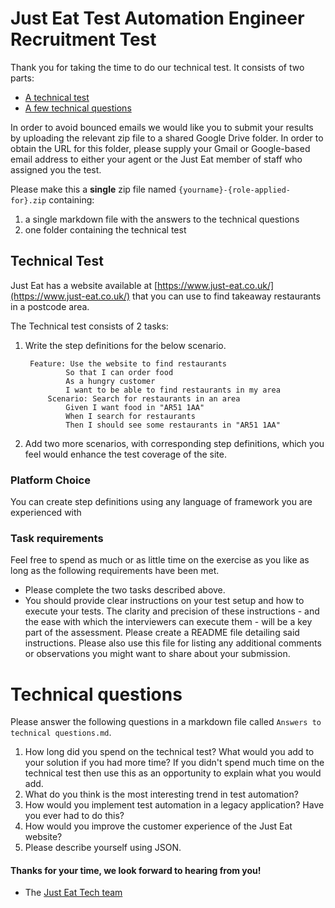 Just Eat Test Automation Engineer Recruitment Test
==================================

Thank you for taking the time to do our technical test. It consists of two parts:

* [A technical test](#technical-test)
* [A few technical questions](#technical-questions)

In order to avoid bounced emails we would like you to submit your results by uploading the relevant zip file to a shared Google Drive folder. In order to obtain the URL for this folder, please supply your Gmail or Google-based email address to either your agent or the Just Eat member of staff who assigned you the test.

Please make this a **single** zip file named `{yourname}-{role-applied-for}.zip` containing:

1. a single markdown file with the answers to the technical questions
2. one folder containing the technical test

## Technical Test

Just Eat has a website available at [https://www.just-eat.co.uk/](https://www.just-eat.co.uk/) that you can use to find takeaway restaurants in a postcode area.

The Technical test consists of 2 tasks:

1. Write the step definitions for the below scenario.

		Feature: Use the website to find restaurants
				So that I can order food
				As a hungry customer
				I want to be able to find restaurants in my area
			Scenario: Search for restaurants in an area
				Given I want food in "AR51 1AA"
				When I search for restaurants
				Then I should see some restaurants in "AR51 1AA"

2. Add  two more scenarios, with corresponding step definitions, which you feel would enhance the test coverage of the site.

### Platform Choice

You can create step definitions using any language of framework you are experienced with

### Task requirements

Feel free to spend as much or as little time on the exercise as you like as long as the following requirements have been met.  

- Please complete the two tasks described above.
- You should provide clear instructions on your test setup and how to execute your tests. The clarity and precision of these instructions - and the ease with which the interviewers can execute them - will be a key part of the assessment. Please create a README file detailing said instructions. Please also use this file for listing any additional comments or observations you might want to share about your submission.

# Technical questions

Please answer the following questions in a markdown file called `Answers to technical questions.md`.

1. How long did you spend on the technical test? What would you add to your solution if you had more time? If you didn't spend much time on the technical test then use this as an opportunity to explain what you would add.
2. What do you think is the most interesting trend in test automation?
3. How would you implement test automation in a legacy application? Have you ever had to do this?
4. How would you improve the customer experience of the Just Eat website?
5. Please describe yourself using JSON.


#### Thanks for your time, we look forward to hearing from you!
- The [Just Eat Tech team](https://careers.just-eat.com/departments/technology)
